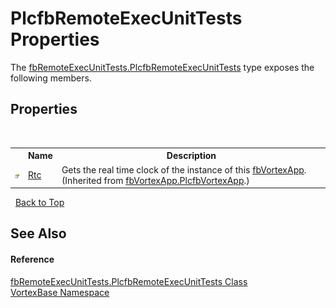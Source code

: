 # PlcfbRemoteExecUnitTests Properties
 

The <a href="T_VortexBase_fbRemoteExecUnitTests_PlcfbRemoteExecUnitTests.md">fbRemoteExecUnitTests.PlcfbRemoteExecUnitTests</a> type exposes the following members.


## Properties
&nbsp;<table><tr><th></th><th>Name</th><th>Description</th></tr><tr><td>![Public property](media/pubproperty.gif "Public property")</td><td><a href="P_VortexBase_fbVortexApp_PlcfbVortexApp_Rtc.md">Rtc</a></td><td>
Gets the real time clock of the instance of this <a href="T_VortexBase_fbVortexApp.md">fbVortexApp</a>.
 (Inherited from <a href="T_VortexBase_fbVortexApp_PlcfbVortexApp.md">fbVortexApp.PlcfbVortexApp</a>.)</td></tr></table>&nbsp;
<a href="#plcfbremoteexecunittests-properties">Back to Top</a>

## See Also


#### Reference
<a href="T_VortexBase_fbRemoteExecUnitTests_PlcfbRemoteExecUnitTests.md">fbRemoteExecUnitTests.PlcfbRemoteExecUnitTests Class</a><br /><a href="N_VortexBase.md">VortexBase Namespace</a><br />